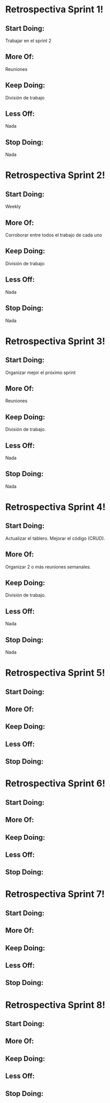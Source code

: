 # Retrospectiva Sprint 1!

## Start Doing:
Trabajar en el sprint 2

 ## More Of:
 Reuniones 

## Keep Doing:
  División de trabajo

## Less Off:
Nada

## Stop Doing:
Nada

# Retrospectiva Sprint 2!

## Start Doing:
Weekly

## More Of:
Corroborar entre todos el trabajo de cada uno

## Keep Doing:
División de trabajo

## Less Off:
Nada

## Stop Doing:
Nada


# Retrospectiva Sprint 3!

## Start Doing:
Organizar mejor el próximo sprint

## More Of:
Reuniones

## Keep Doing:
División de trabajo.

## Less Off:
Nada

## Stop Doing:
Nada


# Retrospectiva Sprint 4!
## Start Doing:
Actualizar el tablero.
Mejorar el código (CRUD).

## More Of:
Organizar 2 o más reuniones semanales.

## Keep Doing:
División de trabajo.

## Less Off:
Nada

## Stop Doing:
Nada

# Retrospectiva Sprint 5!
## Start Doing:

## More Of:

## Keep Doing:

## Less Off:

## Stop Doing:

# Retrospectiva Sprint 6!
## Start Doing:

## More Of:

## Keep Doing:

## Less Off:

## Stop Doing:

# Retrospectiva Sprint 7!
## Start Doing:

## More Of:

## Keep Doing:

## Less Off:

## Stop Doing:

# Retrospectiva Sprint 8!
## Start Doing:

## More Of:

## Keep Doing:

## Less Off:

## Stop Doing:


